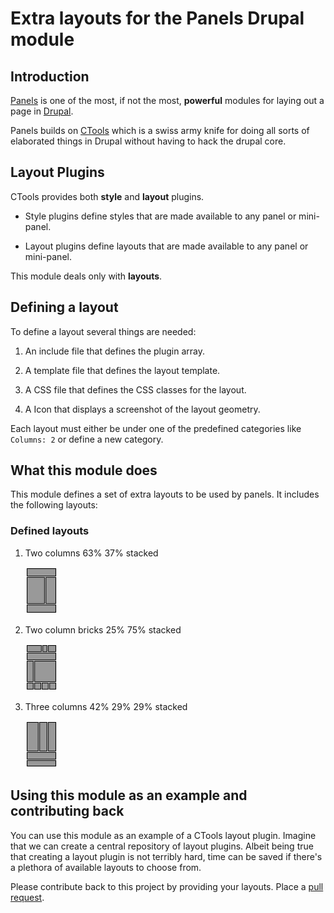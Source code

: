 # Extra layouts for the Panels Drupal module

## Introduction

[Panels](http://drupal.org/project/panels) is one of the most, if not
the most, **powerful** modules for laying out a page in
[Drupal](http://drupal.org/project/drupal).

Panels builds on [CTools](http://drupal.org/project/ctools) which is
a swiss army knife for doing all sorts of elaborated things in Drupal
without having to hack the drupal core.

## Layout Plugins

CTools provides both **style** and **layout** plugins. 

 + Style plugins define styles that are made available to any panel or
   mini-panel. 
   
 + Layout plugins define layouts that are made available to any panel or
   mini-panel.
   
 This module deals only with **layouts**.
 
## Defining a layout
 
To define a layout several things are needed:
 
 1. An include file that defines the plugin array.
  
 2. A template file that defines the layout template.
  
 3. A CSS file that defines the CSS classes for the layout.
  
 4. A Icon that displays a screenshot of the layout geometry.
 
 
Each layout must either be under one of the predefined categories
like `Columns: 2` or define a new category.
 
## What this module does
 
This module defines a set of extra layouts to be used by panels. It
includes the following layouts:
 
### Defined layouts

 1. Two columns 63% 37% stacked 

    ![two columns 63/37 stacked](https://github.com/perusio/panels_extra_layouts/raw/master/plugins/layouts/twocol_63_37_stacked/twocol_63_37_stacked.png)

 2. Two column bricks 25% 75% stacked 

    ![two column bricks 72/25 stacked](https://github.com/perusio/panels_extra_layouts/raw/master/plugins/layouts/bricks_25_75_stacked/bricks_25_75_stacked.png)

 3. Three columns 42% 29% 29% stacked 

    ![three columns 42 29 29 stacked](https://github.com/perusio/panels_extra_layouts/raw/master/plugins/layouts/threecol_42_29_29_stacked/threecol_42_29_29_stacked.png)

## Using this module as an example and contributing back

You can use this module as an example of a CTools layout
plugin. Imagine that we can create a central repository of layout
plugins. Albeit being true that creating a layout plugin is not
terribly hard, time can be saved if there's a plethora of available
layouts to choose from.

Please contribute back to this project by providing your
layouts. Place a
[pull request](http://help.github.com/pull-requests/).
